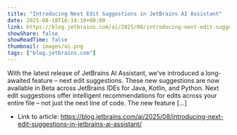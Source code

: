 ```yaml
---
title: "Introducing Next Edit Suggestions in JetBrains AI Assistant"
date: 2025-08-18T16:14:18+00:00
link: https://blog.jetbrains.com/ai/2025/08/introducing-next-edit-suggestions-in-jetbrains-ai-assistant/
showShare: false
showReadTime: false
thumbnail: images/ai.png
tags: ["blog.jetbrains.com"]
---
```

With the latest release of JetBrains AI Assistant, we’ve introduced a long-awaited feature – next edit suggestions. These new suggestions are now available in Beta across JetBrains IDEs for Java, Kotlin, and Python. Next edit suggestions offer intelligent recommendations for edits across your entire file – not just the next line of code. The new feature […]

- Link to article: https://blog.jetbrains.com/ai/2025/08/introducing-next-edit-suggestions-in-jetbrains-ai-assistant/